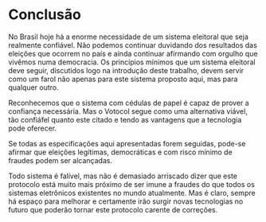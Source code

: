 
# Conclusão

No Brasil hoje há a enorme necessidade de um sistema eleitoral que seja realmente confiável. Não podemos continuar duvidando dos resultados das eleições que ocorrem no país e ainda continuar afirmando com orgulho que vivêmos numa democracia. Os princípios mínimos que um sistema eleitoral deve seguir, discutidos logo na introdução deste trabalho, devem servir como um farol não apenas para este sistema proposto aqui, mas para qualquer outro.

Reconhecemos que o sistema com cédulas de papel é capaz de prover a confiança necessária. Mas o Votocol segue como uma alternativa viável, tão confiáfel quanto este citado e tendo as vantagens que a tecnologia pode oferecer.

Se todas as especificações aqui apresentadas forem seguidas, pode-se afirmar que eleições legítimas, democráticas e com risco mínimo de fraudes podem ser alcançadas.

Todo sistema é falível, mas não é demasiado arriscado dizer que este protocolo está muito mais próximo de ser imune a fraudes do que todos os sistemas eletrônicos existentes no mundo atualmente. Mas é claro, sempre há espaço para melhorar e certamente irão surgir novas tecnologias no futuro que poderão tornar este protocolo carente de correções.
